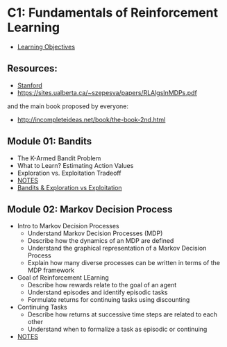 # C1: Fundamentals of Reinforcement Learning
- [Learning Objectives](reading/Fundamentals-of-Reinforcement-Learning_-Learning-Objectives-.pdf)

## Resources:
- [Stanford](http://web.stanford.edu/class/cme241/) 
- https://sites.ualberta.ca/~szepesva/papers/RLAlgsInMDPs.pdf


and the main book proposed by everyone:
- http://incompleteideas.net/book/the-book-2nd.html

## Module 01: Bandits 
- The K-Armed Bandit Problem
- What to Learn? Estimating Action Values
- Exploration vs. Exploitation Tradeoff
- [NOTES](module-01.md)
- [Bandits & Exploration vs Exploitation]()

## Module 02: Markov Decision Process
- Intro to Markov Decision Processes
    - Understand Markov Decision Processes (MDP)
    - Describe how the dynamics of an MDP are defined
    - Understand the graphical representation of a Markov Decision Process
    - Explain how many diverse processes can be written in terms of the MDP framework
- Goal of Reinforcement LEarning
    - Describe how rewards relate to the goal of an agent
    - Understand episodes and identify episodic tasks
    - Formulate returns for continuing tasks using discounting
- Continuing Tasks
    - Describe how returns at successive time steps are related to each other
    - Understand when to formalize a task as episodic or continuing
- [NOTES](module-02.md)
  
 


